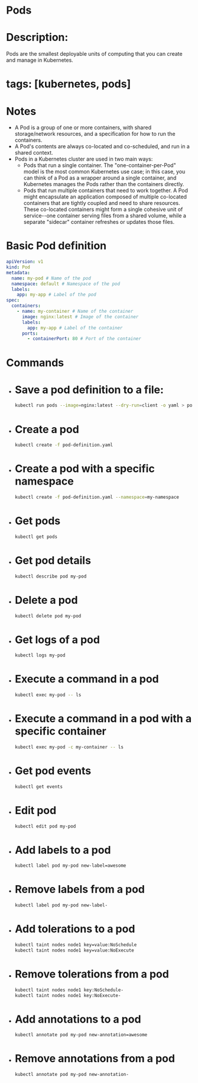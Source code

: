 # Pods

# Description:

Pods are the smallest deployable units of computing that you can create and manage in Kubernetes.

# tags: [kubernetes, pods]

# Notes

- A Pod is a group of one or more containers, with shared storage/network resources, and a specification for how to run the containers.
- A Pod's contents are always co-located and co-scheduled, and run in a shared context.
- Pods in a Kubernetes cluster are used in two main ways:
  - Pods that run a single container. The "one-container-per-Pod" model is the most common Kubernetes use case; in this case, you can think of a Pod as a wrapper around a single container, and Kubernetes manages the Pods rather than the containers directly.
  - Pods that run multiple containers that need to work together. A Pod might encapsulate an application composed of multiple co-located containers that are tightly coupled and need to share resources. These co-located containers might form a single cohesive unit of service--one container serving files from a shared volume, while a separate "sidecar" container refreshes or updates those files.

# Basic Pod definition

```yaml
apiVersion: v1
kind: Pod
metadata:
  name: my-pod # Name of the pod
  namespace: default # Namespace of the pod
  labels:
    app: my-app # Label of the pod
spec:
  containers:
    - name: my-container # Name of the container
      image: nginx:latest # Image of the container
      labels:
        app: my-app # Label of the container
      ports:
        - containerPort: 80 # Port of the container
```

# Commands

- # Save a pod definition to a file:

  ```bash
  kubectl run pods --image=nginx:latest --dry-run=client -o yaml > pod-definition.yaml
  ```

- # Create a pod

  ```bash
  kubectl create -f pod-definition.yaml
  ```

- # Create a pod with a specific namespace

  ```bash
  kubectl create -f pod-definition.yaml --namespace=my-namespace
  ```

- # Get pods

  ```bash
  kubectl get pods
  ```

- # Get pod details

  ```bash
  kubectl describe pod my-pod
  ```

- # Delete a pod

  ```bash
  kubectl delete pod my-pod
  ```

- # Get logs of a pod

  ```bash
  kubectl logs my-pod
  ```

- # Execute a command in a pod

  ```bash
  kubectl exec my-pod -- ls
  ```

- # Execute a command in a pod with a specific container

  ```bash
  kubectl exec my-pod -c my-container -- ls
  ```

- # Get pod events

  ```bash
  kubectl get events
  ```

- # Edit pod

  ```bash
  kubectl edit pod my-pod
  ```

- # Add labels to a pod

  ```bash
  kubectl label pod my-pod new-label=awesome
  ```

- # Remove labels from a pod

  ```bash
  kubectl label pod my-pod new-label-
  ```

- # Add tolerations to a pod

  ```bash
  kubectl taint nodes node1 key=value:NoSchedule
  kubectl taint nodes node1 key=value:NoExecute
  ```

- # Remove tolerations from a pod

  ```bash
  kubectl taint nodes node1 key:NoSchedule-
  kubectl taint nodes node1 key:NoExecute-
  ```

- # Add annotations to a pod

  ```bash
  kubectl annotate pod my-pod new-annotation=awesome
  ```

- # Remove annotations from a pod
  ```bash
  kubectl annotate pod my-pod new-annotation-
  ```

